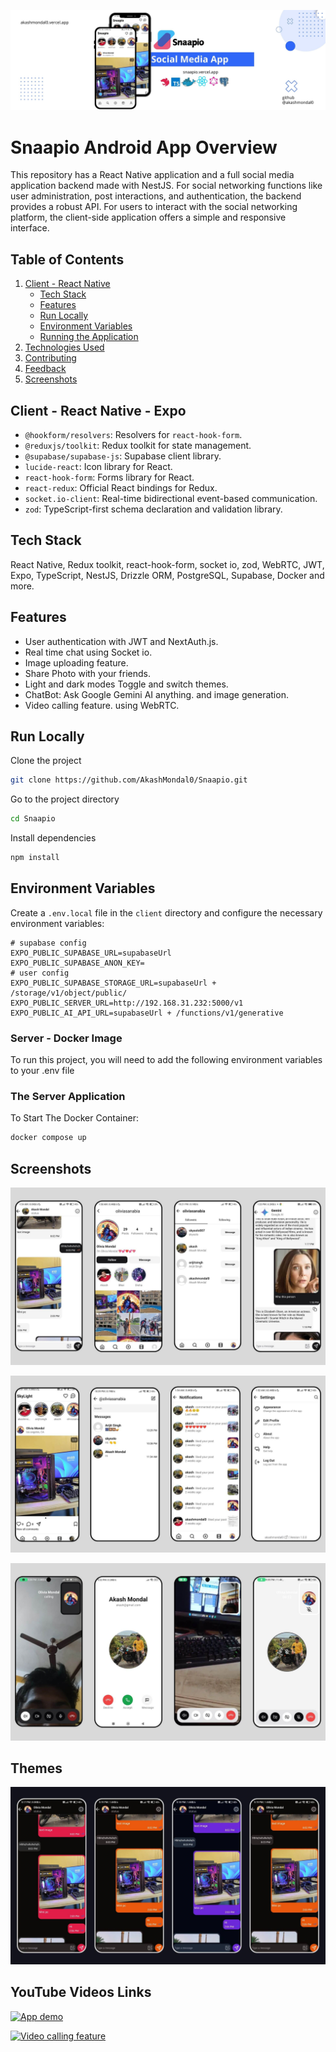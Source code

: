 ![Logo](/public/skylight%20github%20banner.jpg)

# Snaapio Android App Overview

This repository has a React Native application and a full social media
application backend made with NestJS. For social networking functions like user
administration, post interactions, and authentication, the backend provides a
robust API. For users to interact with the social networking platform, the
client-side application offers a simple and responsive interface.

## Table of Contents

1. [Client - React Native](#client---nextjs)
   - [Tech Stack](#tech-stack)
   - [Features](#features)
   - [Run Locally](#run-locally)
   - [Environment Variables](#environment-variables)
   - [Running the Application](#running-the-application)
2. [Technologies Used](#technologies-used)
3. [Contributing](#contributing)
4. [Feedback](#feedback)
5. [Screenshots](#screenshots)

## Client - React Native - Expo

- `@hookform/resolvers`: Resolvers for `react-hook-form`.
- `@reduxjs/toolkit`: Redux toolkit for state management.
- `@supabase/supabase-js`: Supabase client library.
- `lucide-react`: Icon library for React.
- `react-hook-form`: Forms library for React.
- `react-redux`: Official React bindings for Redux.
- `socket.io-client`: Real-time bidirectional event-based communication.
- `zod`: TypeScript-first schema declaration and validation library.

## Tech Stack

React Native, Redux toolkit, react-hook-form, socket io, zod, WebRTC, JWT, Expo, TypeScript, NestJS, Drizzle ORM, PostgreSQL, Supabase, Docker and more.

## Features

- User authentication with JWT and NextAuth.js.
- Real time chat using Socket io.
- Image uploading feature.
- Share Photo with your friends.
- Light and dark modes Toggle and switch themes.
- ChatBot: Ask Google Gemini AI anything. and image generation.
- Video calling feature. using WebRTC.

## Run Locally

Clone the project

```bash
git clone https://github.com/AkashMondal0/Snaapio.git
```

Go to the project directory

```bash
cd Snaapio
```

Install dependencies

```bash
npm install
```

## Environment Variables

Create a `.env.local` file in the `client` directory and configure the necessary
environment variables:

```env
# supabase config
EXPO_PUBLIC_SUPABASE_URL=supabaseUrl
EXPO_PUBLIC_SUPABASE_ANON_KEY=
# user config
EXPO_PUBLIC_SUPABASE_STORAGE_URL=supabaseUrl + /storage/v1/object/public/
EXPO_PUBLIC_SERVER_URL=http://192.168.31.232:5000/v1
EXPO_PUBLIC_AI_API_URL=supabaseUrl + /functions/v1/generative
```

### Server - Docker Image

To run this project, you will need to add the following environment variables to
your .env file

### The Server Application

To Start The Docker Container:

```bash
docker compose up
```

## Screenshots

![App Screenshot](/public/2.jpg)

![App Screenshot](/public/1.jpg)

![App Screenshot](/public/3.jpg)

## Themes

![App Screenshot](/public/4.jpg)
 
## YouTube Videos Links

[![App demo](https://youtu.be/FcFnNH7mynM?si=p0TtWq7NJgovSXll)](https://youtu.be/FcFnNH7mynM?si=p0TtWq7NJgovSXll)

[![Video calling feature](https://youtu.be/FcFnNH7mynM?si=p0TtWq7NJgovSXll)](https://youtu.be/FcFnNH7mynM?si=p0TtWq7NJgovSXll)